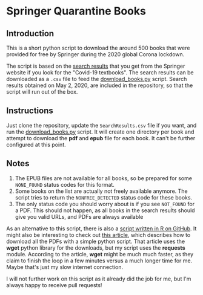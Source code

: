 # Springer Quarantine Books

## Introduction

This is a short python script to download the around 500 books that were provided for free by Springer during the 2020
global Corona lockdown.

The script is based on the [search results](https://link.springer.com/search?facet-content-type=%22Book%22&package=mat-covid19_textbooks&%23038;facet-language=%22En%22&%23038;sortOrder=newestFirst&%23038;showAll=true)
that you get from the Springer website if you look for the "Covid-19 textbooks".
The search results can be downloaded as a `.csv` file to feed the [download_books.py](download_books.py) script.
Search results obtained on May 2, 2020, are included in the repository, so that the script will run out of the box.

## Instructions

Just clone the repository, update the `SearchResults.csv` file if you want, and run the [download_books.py](download_books.py) script. It will create one directory per book and attempt to download the **pdf** and **epub** file for each book. It can't be further configured at this point.

## Notes

1. The EPUB files are not available for all books, so be prepared for some `NONE_FOUND` status codes for this format.
2. Some books on the list are actually not freely available anymore. The script tries to return the
   `NONFREE_DETECTED` status code for these books.
3. The only status code you should worry about is if you see `NOT_FOUND` for a PDF. This should not happen, as all
   books in the search results should give you valid URLs, and PDFs are always available

As an alternative to this script, there is also a [script written in R on
GitHub](https://github.com/renanxcortes/springerQuarantineBooksR). It might also be interesting to check out [this
article](https://towardsdatascience.com/download-all-free-textbooks-from-springer-using-python-bd0b10e0ccc), which
describes how to download all the PDFs with a simple python script. That article uses the **wget** python library
for the downloads, but my script uses the **requests** module. According to the article, **wget** might be
much much faster, as they claim to finish the loop in a few minutes versus a much longer time for me.
Maybe that's just my slow internet connection.

I will not further work on this script as it already did the job for me, but I'm always happy to
receive pull requests!
